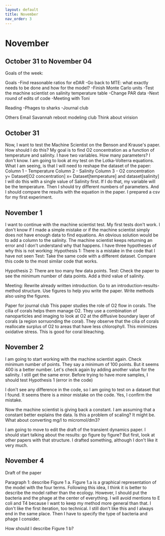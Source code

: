 ```yaml
---
layout: default
title: November
nav_order: 3
---
```


# November

## October 31 to November 04

Goals of the week:

Goals
-Find reasonable ratios for eDAR
-Go back to MTE: what exactly needs to be done and how for the model?
-Finish Monte Carlo units
-Test the machine scientist on salinity temperature table
-Change PAR data
-Next round of edits of code
-Meeting with Toni

Reading
-Phages to sharks
-Journal club

Others
Email Savannah
reboot modeling club
Think about virision

## October 31

Now, I want to test the Machine Scientist on the Benson and Krause's paper.
How should I do this?
My goal is to find O2 concentration as a function of temperature and salinity. I have two variables. How many parameters? I don't know. I am going to look at my test on the Lotka-Volterra equations.
What I am seeing, is that I will need to reshape the dataset of the paper:
Column 1 - Temperature
Column 2 - Salinity
Column 3 - O2 concentration
y= Dataset[O2 concentration]
x= Dataset[temperature] and dataset[salinity]
I will do this with a single value of Salinity first. If I do that, my variable will be the temperature. Then I should try different numbers of parameters. And I should compare the results with the equation in the paper.
I prepared a csv for my first experiment.

## November 1

I want to continue with the machine scientist test. My first tests don't work. I don't know if I made a simple mistake or if the machine scientist simply does not have enough data to find equations. An
obvious solution would be to add a column to the salinity.
The machine scientist keeps returning an error and I don't understand why that happens.
I have three hypotheses of why this is not working:
Hypothesis 1:
There is a mistake in the code that I have not seen
Test:
Take the same code with a different dataset.
Compare this code to the most similar code that works.

Hypothesis 2:
There are too many few data points.
Test:
Check the paper to see the minimum number of data points.
Add a third value of salinity.

Meeting:
Rewrite already written introduction. Go to an introduction-results-method structure.
Use figures to help you write the paper.
Write methods also using the figures.

Paper for journal club
This paper studies the role of O2 flow in corals.
The cilia of corals helps them manage O2.
They use a combination of nanoparticles and imaging to look at O2 at the diffusive boundary layer of corals (a region sorruonding the coral).
They observe that the cilia of corals reallocate surplus of O2 to areas that have less chlorophyll. This minimizes oxidative stress. This is good for coral bleaching.

## November 2
I am going to start working with the machine scientist again.
Check minimum number of points. They say a minimum of 100 points. But it seems 400 is a better number.
Let's check again by adding another value for the salinity.
I still get the same error. Before trying to have more samples, I should test Hypothesis 1 (error in the code)

I don't see any difference in the code, so I am going to test on a dataset that I found. It seems there is a minor mistake on the code. Yes, I confirm the mistake.

Now the machine scientist is giving back a constant. I am assuming that a constant better explains the data. Is this a problem of scaling?
It might be. What about converting mg/l to micromol/dm3?

I am going to move to edit the draft of the transient dynamics paper. I should start talking about the results: go figure by figure? But first, look at other papers with that structure.
I drafted something, although I don't like it very much.

## November 4

Draft of the paper

Paragraph 1: describe Figure 1 a. Figure 1.a is a graphical representation of the model with the four terms. Following this idea, I think it is better to describe the model rather than the ecology. However, I should put the bacteria and the phage at the center of everything. I will avoid mentions to E coli and T4 because I want to keep my method more general than that.
I don't like the first iteration, too technical. I still don't like this and I always end in the same place.
Then I have to specify the type of bacteria and phage I consider.

How should I describe Figure 1 b? 